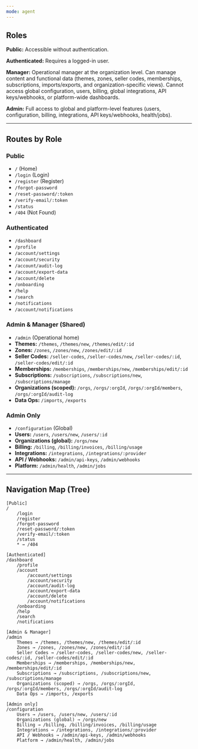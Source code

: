 ```yaml
---
mode: agent
---
```


## Roles

**Public:** Accessible without authentication.

**Authenticated:** Requires a logged-in user.

**Manager:** Operational manager at the organization level. Can manage content
and functional data (themes, zones, seller codes, memberships, subscriptions,
imports/exports, and organization-specific views). Cannot access global
configuration, users, billing, global integrations, API keys/webhooks, or
platform-wide dashboards.

**Admin:** Full access to global and platform-level features (users,
configuration, billing, integrations, API keys/webhooks, health/jobs).

---

## Routes by Role

### Public

- `/` (Home)
- `/login` (Login)
- `/register` (Register)
- `/forgot-password`
- `/reset-password/:token`
- `/verify-email/:token`
- `/status`
- `/404` (Not Found)

### Authenticated

- `/dashboard`
- `/profile`
- `/account/settings`
- `/account/security`
- `/account/audit-log`
- `/account/export-data`
- `/account/delete`
- `/onboarding`
- `/help`
- `/search`
- `/notifications`
- `/account/notifications`

### Admin & Manager (Shared)

- `/admin` (Operational home)
- **Themes:** `/themes`, `/themes/new`, `/themes/edit/:id`
- **Zones:** `/zones`, `/zones/new`, `/zones/edit/:id`
- **Seller Codes:** `/seller-codes`, `/seller-codes/new`, `/seller-codes/:id`,
  `/seller-codes/edit/:id`
- **Memberships:** `/memberships`, `/memberships/new`, `/memberships/edit/:id`
- **Subscriptions:** `/subscriptions`, `/subscriptions/new`,
  `/subscriptions/manage`
- **Organizations (scoped):** `/orgs`, `/orgs/:orgId`, `/orgs/:orgId/members`,
  `/orgs/:orgId/audit-log`
- **Data Ops:** `/imports`, `/exports`

### Admin Only

- `/configuration` (Global)
- **Users:** `/users`, `/users/new`, `/users/:id`
- **Organizations (global):** `/orgs/new`
- **Billing:** `/billing`, `/billing/invoices`, `/billing/usage`
- **Integrations:** `/integrations`, `/integrations/:provider`
- **API / Webhooks:** `/admin/api-keys`, `/admin/webhooks`
- **Platform:** `/admin/health`, `/admin/jobs`

---

## Navigation Map (Tree)

```
[Public]
/
    /login
    /register
    /forgot-password
    /reset-password/:token
    /verify-email/:token
    /status
    * → /404

[Authenticated]
/dashboard
    /profile
    /account
        /account/settings
        /account/security
        /account/audit-log
        /account/export-data
        /account/delete
        /account/notifications
    /onboarding
    /help
    /search
    /notifications

[Admin & Manager]
/admin
    Themes → /themes, /themes/new, /themes/edit/:id
    Zones → /zones, /zones/new, /zones/edit/:id
    Seller Codes → /seller-codes, /seller-codes/new, /seller-codes/:id, /seller-codes/edit/:id
    Memberships → /memberships, /memberships/new, /memberships/edit/:id
    Subscriptions → /subscriptions, /subscriptions/new, /subscriptions/manage
    Organizations (scoped) → /orgs, /orgs/:orgId, /orgs/:orgId/members, /orgs/:orgId/audit-log
    Data Ops → /imports, /exports

[Admin only]
/configuration
    Users → /users, /users/new, /users/:id
    Organizations (global) → /orgs/new
    Billing → /billing, /billing/invoices, /billing/usage
    Integrations → /integrations, /integrations/:provider
    API / Webhooks → /admin/api-keys, /admin/webhooks
    Platform → /admin/health, /admin/jobs
```
